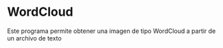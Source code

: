 # WordCloud
Este programa permite obtener una imagen de tipo WordCloud a partir de un archivo de texto
